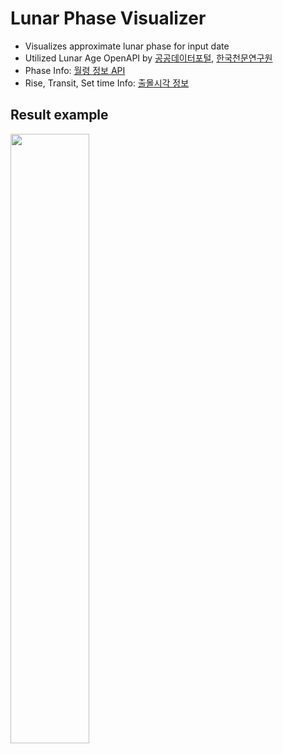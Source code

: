 # Lunar Phase Visualizer
* Visualizes approximate lunar phase for input date
* Utilized Lunar Age OpenAPI by [공공데이터포털](https://data.go.kr), [한국천문연구원](https://kasi.re.kr)
* Phase Info: [월령 정보 API](https://www.data.go.kr/tcs/dss/selectApiDataDetailView.do?publicDataPk=15012689)
* Rise, Transit, Set time Info: [출몰시각 정보](https://www.data.go.kr/tcs/dss/selectApiDataDetailView.do?publicDataPk=15012688)

## Result example
<img src="https://user-images.githubusercontent.com/47859342/98758066-378d8e80-2411-11eb-81a9-a572e20706db.png" width="50%">

